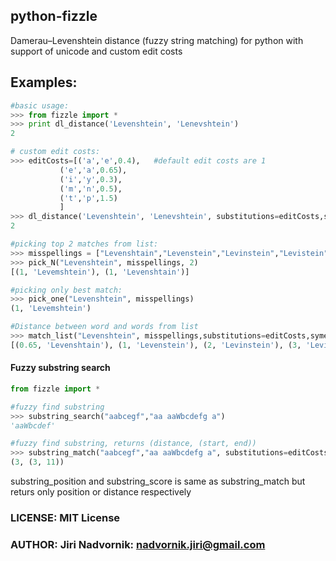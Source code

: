 ## python-fizzle

Damerau–Levenshtein distance (fuzzy string matching) for python with support of unicode and custom edit costs

## Examples:
```python
#basic usage:
>>> from fizzle import *
>>> print dl_distance('Levenshtein', 'Lenevshtein')
2

# custom edit costs:
>>> editCosts=[('a','e',0.4),	#default edit costs are 1
		   ('e','a',0.65),
		   ('i','y',0.3),
		   ('m','n',0.5),
		   ('t','p',1.5)
		   ]
>>> dl_distance('Levenshtein', 'Lenevshtein', substitutions=editCosts,symetric=False)
2

#picking top 2 matches from list:
>>> misspellings = ["Levenshtain","Levenstein","Levinstein","Levistein","Levenshtein"]
>>> pick_N("Levenshtein", misspellings, 2)
[(1, 'Levemshtein'), (1, 'Levenshtain')]

#picking only best match:
>>> pick_one("Levenshtein", misspellings)
(1, 'Levemshtein')

#Distance between word and words from list
>>> match_list("Levenshtein", misspellings,substitutions=editCosts,symetric=False)
[(0.65, 'Levenshtain'), (1, 'Levenstein'), (2, 'Levinstein'), (3, 'Levistein'), (1, 'Levemshtein')]
```

#### Fuzzy substring search
```python
from fizzle import *

#fuzzy find substring
>>> substring_search("aabcegf","aa aaWbcdefg a")
'aaWbcdef'

#fuzzy find substring, returns (distance, (start, end))
>>> substring_match("aabcegf","aa aaWbcdefg a", substitutions=editCosts)
(3, (3, 11))

```
substring_position and substring_score is same as substring_match but returs only position or distance respectively

### LICENSE: MIT License
### AUTHOR: Jiri Nadvornik: nadvornik.jiri@gmail.com
